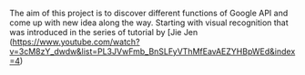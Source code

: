The aim of this project is to discover different functions of Google API and come up with new idea along the way.
Starting with visual recognition that was introduced in the series of tutorial by [Jie Jen (https://www.youtube.com/watch?v=3cM8zY_dwdw&list=PL3JVwFmb_BnSLFyVThMfEavAEZYHBpWEd&index=4)